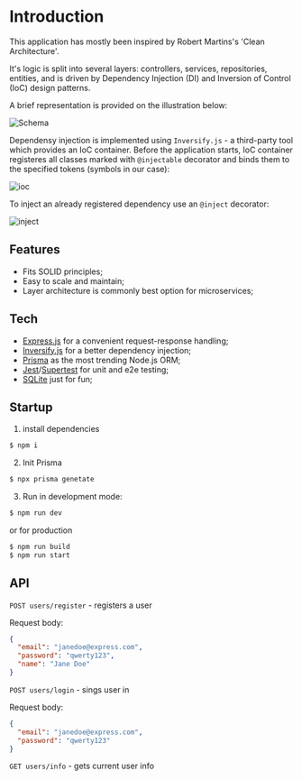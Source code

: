 # Introduction

This application has mostly been inspired by Robert Martins's 'Clean Architecture'.

It's logic is split into several layers: controllers, services, repositories, entities, and is driven by Dependency Injection (DI) and Inversion of Control (IoC) design patterns.

A brief representation is provided on the illustration below:

![Schema](https://sun9-58.userapi.com/impg/WswkmEeE8y30wjlVdzzXwEiQsDOU8VMY4OhzaA/PHfQP4uOALY.jpg?size=1890x1208&quality=95&sign=1c043b5ed623c376af1bbc8598fce2cc&type=album)

Dependensy injection is implemented using ```Inversify.js``` - a third-party tool which provides an IoC container. Before the application starts, IoC container registeres all classes marked with ```@injectable``` decorator and binds them to the specified tokens (symbols in our case):

![ioc](https://sun9-79.userapi.com/impg/MCbwfxFGMMgJhsSlBSenZOWNpD_WHsa14tV-LQ/27nFPmGfzR4.jpg?size=791x238&quality=95&sign=49a4fd9f862bf06cab7f194921aef120&type=album)

To inject an already registered dependency use an ```@inject``` decorator:

![inject](https://sun9-78.userapi.com/impg/GvuH04QUgnDw1OaPbgHqH0aOa3AXVKJOa_6LnQ/RZJ1S8dc1l0.jpg?size=745x187&quality=95&sign=aac317f449680965ff3b8ea49f0d3b26&type=album)

## Features
- Fits SOLID principles;
- Easy to scale and maintain;
- Layer architecture is commonly best option for microservices;

## Tech
- [Express.js](https://github.com/expressjs/express) for a convenient request-response handling;
- [Inversify.js](https://inversify.io/) for a better dependency injection;
- [Prisma](https://www.prisma.io/) as the most trending Node.js ORM;
- [Jest](https://jestjs.io/)/[Supertest](https://github.com/ladjs/supertest) for unit and e2e testing;
- [SQLite](https://www.sqlite.org) just for fun;

## Startup

1. install dependencies
```bash
$ npm i
```

2. Init Prisma
```bash
$ npx prisma genetate
```

3. Run in development mode:
```bash
$ npm run dev
```

or for production
```bash
$ npm run build
$ npm run start
```

## API

`POST users/register` - registers a user

Request body:
```json
{
  "email": "janedoe@express.com",
  "password": "qwerty123",
  "name": "Jane Doe"
}
```

`POST users/login` - sings user in

Request body:
```json
{
  "email": "janedoe@express.com",
  "password": "qwerty123"
}
```

`GET users/info` - gets current user info